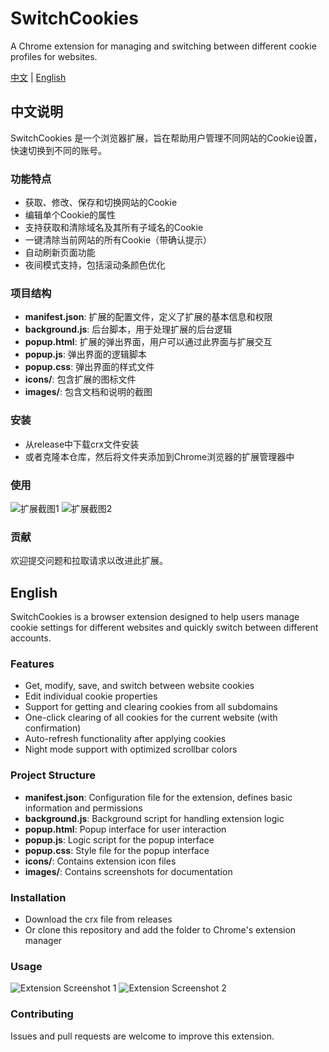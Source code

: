 # SwitchCookies

A Chrome extension for managing and switching between different cookie profiles for websites.

[中文](#中文说明) | [English](#english)

## 中文说明

SwitchCookies 是一个浏览器扩展，旨在帮助用户管理不同网站的Cookie设置，快速切换到不同的账号。

### 功能特点

- 获取、修改、保存和切换网站的Cookie
- 编辑单个Cookie的属性
- 支持获取和清除域名及其所有子域名的Cookie
- 一键清除当前网站的所有Cookie（带确认提示）
- 自动刷新页面功能
- 夜间模式支持，包括滚动条颜色优化

### 项目结构

- **manifest.json**: 扩展的配置文件，定义了扩展的基本信息和权限
- **background.js**: 后台脚本，用于处理扩展的后台逻辑
- **popup.html**: 扩展的弹出界面，用户可以通过此界面与扩展交互
- **popup.js**: 弹出界面的逻辑脚本
- **popup.css**: 弹出界面的样式文件
- **icons/**: 包含扩展的图标文件
- **images/**: 包含文档和说明的截图

### 安装

- 从release中下载crx文件安装
- 或者克隆本仓库，然后将文件夹添加到Chrome浏览器的扩展管理器中

### 使用

![扩展截图1](images/image2.png)
![扩展截图2](images/image.png)

### 贡献

欢迎提交问题和拉取请求以改进此扩展。

## English

SwitchCookies is a browser extension designed to help users manage cookie settings for different websites and quickly switch between different accounts.

### Features

- Get, modify, save, and switch between website cookies
- Edit individual cookie properties
- Support for getting and clearing cookies from all subdomains
- One-click clearing of all cookies for the current website (with confirmation)
- Auto-refresh functionality after applying cookies
- Night mode support with optimized scrollbar colors

### Project Structure

- **manifest.json**: Configuration file for the extension, defines basic information and permissions
- **background.js**: Background script for handling extension logic
- **popup.html**: Popup interface for user interaction
- **popup.js**: Logic script for the popup interface
- **popup.css**: Style file for the popup interface
- **icons/**: Contains extension icon files
- **images/**: Contains screenshots for documentation

### Installation

- Download the crx file from releases
- Or clone this repository and add the folder to Chrome's extension manager

### Usage

![Extension Screenshot 1](images/image2.png)
![Extension Screenshot 2](images/image.png)

### Contributing

Issues and pull requests are welcome to improve this extension.
